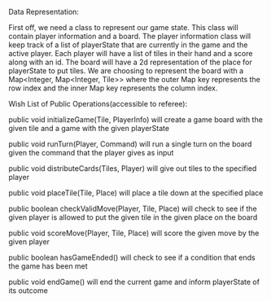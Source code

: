 Data Representation:

First off, we need a class to represent our game state.
This class will contain player information and a board.
The player information class will keep track of a list of playerState that are currently in the game
and the active player.
Each player will have a list of tiles in their hand and a score along with an id.
The board will have a 2d representation of the place for playerState to put tiles.
We are choosing to represent the board with a Map<Integer, Map<Integer, Tile>> where
the outer Map key represents the row index and the inner Map key represents the column index.

Wish List of Public Operations(accessible to referee):

public void initializeGame(Tile, PlayerInfo) will create a game board with the given tile and a game with
the given playerState

public void runTurn(Player, Command) will run a single turn on the board given the command
that the player gives as input

public void distributeCards(Tiles, Player) will give out tiles to the specified player

public void placeTile(Tile, Place) will place a tile down at the specified place

public boolean checkValidMove(Player, Tile, Place) will check to see if the given player is allowed to
put the given tile in the given place on the board

public void scoreMove(Player, Tile, Place) will score the given move by the given player

public boolean hasGameEnded() will check to see if a condition that ends the game has been met

public void endGame() will end the current game and inform playerState of its outcome







